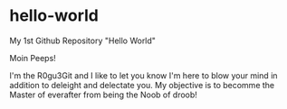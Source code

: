 # hello-world
My 1st Github Repository "Hello World"

Moin  Peeps!

I'm the R0gu3Git and I like to let you know I'm here to blow your mind in addition to deleight and delectate you. My objective is to becomme the Master of everafter from being the Noob of droob!
